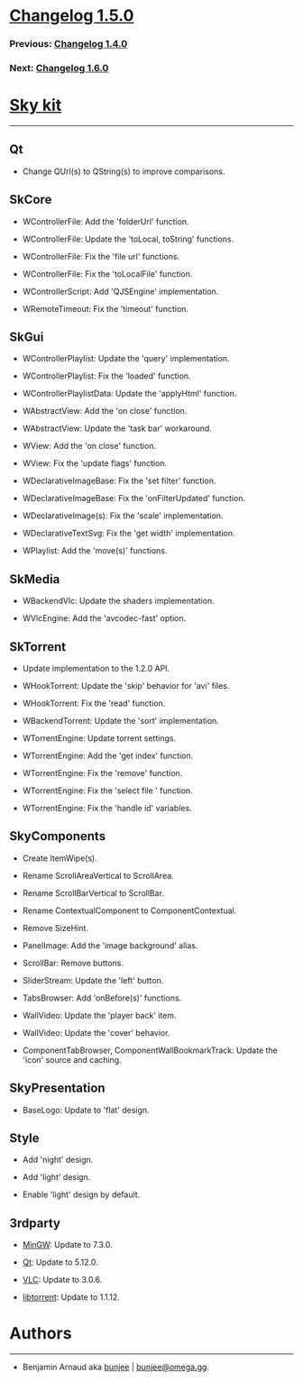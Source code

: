# [Changelog 1.5.0](http://omega.gg/Sky/changes/1.5.0.html)

### Previous: [Changelog 1.4.0](1.4.0.html)

### Next: [Changelog 1.6.0](1.6.0.html)

# [Sky kit](http://omega.gg/Sky)
---

## Qt

- Change QUrl(s) to QString(s) to improve comparisons.


## SkCore

- WControllerFile: Add the 'folderUrl' function.

- WControllerFile: Update the 'toLocal, toString' functions.

- WControllerFile: Fix the 'file url' functions.

- WControllerFile: Fix the 'toLocalFile' function.

- WControllerScript: Add 'QJSEngine' implementation.

- WRemoteTimeout: Fix the 'timeout' function.


## SkGui

- WControllerPlaylist: Update the 'query' implementation.

- WControllerPlaylist: Fix the 'loaded' function.

- WControllerPlaylistData: Update the 'applyHtml' function.

- WAbstractView: Add the 'on close' function.

- WAbstractView: Update the 'task bar' workaround.

- WView: Add the 'on close' function.

- WView: Fix the 'update flags' function.

- WDeclarativeImageBase: Fix the 'set filter' function.

- WDeclarativeImageBase: Fix the 'onFilterUpdated' function.

- WDeclarativeImage(s): Fix the 'scale' implementation.

- WDeclarativeTextSvg: Fix the 'get width' implementation.

- WPlaylist: Add the 'move(s)' functions.


## SkMedia

- WBackendVlc: Update the shaders implementation.

- WVlcEngine: Add the 'avcodec-fast' option.


## SkTorrent

- Update implementation to the 1.2.0 API.

- WHookTorrent: Update the 'skip' behavior for 'avi' files.

- WHookTorrent: Fix the 'read' function.

- WBackendTorrent: Update the 'sort' implementation.

- WTorrentEngine: Update torrent settings.

- WTorrentEngine: Add the 'get index' function.

- WTorrentEngine: Fix the 'remove' function.

- WTorrentEngine: Fix the 'select file ' function.

- WTorrentEngine: Fix the 'handle id' variables.


## SkyComponents

- Create ItemWipe(s).

- Rename ScrollAreaVertical to ScrollArea.

- Rename ScrollBarVertical to ScrollBar.

- Rename ContextualComponent to ComponentContextual.

- Remove SizeHint.

- PanelImage: Add the 'image background' alias.

- ScrollBar: Remove buttons.

- SliderStream: Update the 'left' button.

- TabsBrowser: Add 'onBefore(s)' functions.

- WallVideo: Update the 'player back' item.

- WallVideo: Update the 'cover' behavior.

- ComponentTabBrowser, ComponentWallBookmarkTrack: Update the 'icon' source and caching.


## SkyPresentation

- BaseLogo: Update to 'flat' design.


## Style

- Add 'night' design.

- Add 'light' design.

- Enable 'light' design by default.


## 3rdparty

- [MinGW](https://sourceforge.net/projects/mingw): Update to 7.3.0.

- [Qt](http://download.qt.io/official_releases/qt): Update to 5.12.0.

- [VLC](http://github.com/videolan/vlc): Update to 3.0.6.

- [libtorrent](http://github.com/arvidn/libtorrent): Update to 1.1.12.


# Authors
---

- Benjamin Arnaud aka [bunjee](http://bunjee.me) | <bunjee@omega.gg>.
